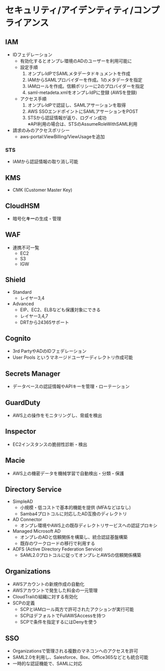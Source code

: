 # セキュリティ/アイデンティティ/コンプライアンス

## IAM

- IDフェデレーション
  - 有効化するとオンプレ環境のADのユーザーを利用可能に
  - 設定手順
    1. オンプレIdPでSAMLメタデータドキュメントを作成
    2. IAMからSAMLプロバイダーを作成。1のメタデータを指定
    3. IAMロールを作成。信頼ポリシーに2のプロバイダーを指定
    4. saml-metadeta.xmlをオンプレIdPに登録 (AWSを登録)
  - アクセス手順
    1. オンプレIdPで認証し、SAMLアサーションを取得
    2. AWS SSOエンドポイントにSAMLアサーションをPOST
    3. STSから認証情報が返り、ログイン成功  
       ※API利用の場合は、STSのAssumeRoleWithSAML利用
- 請求のみのアクセスポリシー
  - aws-portal:ViewBilling/ViewUsageを追加

### STS

- IAMから認証情報の取り消し可能

## KMS

- CMK (Customer Master Key)

## CloudHSM

- 暗号化**キー**の生成・管理

## WAF

- 連携不可一覧
  - EC2
  - S3
  - IGW

## Shield

- Standard
  - レイヤー3,4
- Advanced
  - EIP、EC2、ELBなども保護対象にできる
  - レイヤー3,4,7
  - DRTから24365サポート

## Cognito

- 3rd PartyやADのIDフェデレーション
- User Pools というマネージドユーザーディレクトリ作成可能

## Secrets Manager

- データベースの認証情報やAPIキーを管理・ローテーション

## GuardDuty

- AWS上の操作をモニタリングし、脅威を検出

## Inspector

- EC2インスタンスの脆弱性診断・検出

## Macie

- AWS上の機密データを機械学習で自動検出・分類・保護

## Directory Service

- SimpleAD
  - 小規模・低コストで基本的機能を提供 (MFAなどはなし)
  - Samba4プロトコルに対応したAD互換のディレクトリ
- AD Connector
  - オンプレ環境やAWS上の既存ディレクトリサービスへの認証プロキシ
- Managed Microsoft AD
  - オンプレのADと信頼関係を構築し、統合認証基盤構築
  - 既存のワークロードの移行で利用する
- ADFS (Active Directory Federation Service)
  - SAML2.0プロトコルに従ってオンプレとAWSの信頼関係構築

## Organizations

- AWSアカウントの新規作成の自動化
- AWSアカウントで発生した料金の一元管理
- CloudTrailの組織に対する有効化
- SCPの定義
  - SCPとIAMロール両方で許可されたアクションが実行可能
  - SCPはデフォルトでFullAWSAccessを持つ
  - SCPで条件を指定するにはDenyを使う

## SSO

- Organizationsで管理される複数のマネコンへのアクセスを許可
- SAML2.0を利用し、Salesforce、Box、Office365などとも統合可能
- 一時的な認証機能で、SAMLに対応
